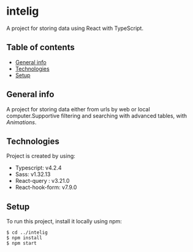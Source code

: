 # intelig
A project for storing data  using React with TypeScript.

## Table of contents
* [General info](#general-info)
* [Technologies](#technologies)
* [Setup](#setup)


## General info
A project for storing data either from urls by web or local computer.Supportive filtering and searching with advanced tables, with *Animations*.

## Technologies

Project is created by using:
* Typescript:  v4.2.4
* Sass: v1.32.13
* React-query : v3.21.0
* React-hook-form: v7.9.0

## Setup
To run this project, install it locally using npm:

```
$ cd ../intelig
$ npm install
$ npm start
```
